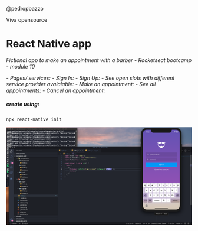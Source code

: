 @pedropbazzo

Viva opensource

# React Native app

_Fictional app to make an appointment with a barber - Rocketseat bootcamp - module 10_

_- Pages/ services:_
_- Sign In:_
_- Sign Up:_
_- See open slots with different service provider avaialable:_
_- Make an appointment:_
_- See all appointments:_
_- Cancel an appointment:_

##### create using:

`npx react-native init`

![login](https://github.com/dinotudor/go-barber-mobile-app/blob/master/src/assets/screenShot.png)

